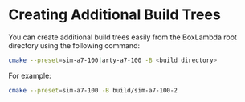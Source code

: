 # Creating Additional Build Trees

You can create additional build trees easily from the BoxLambda root directory using the following command:

```bash
cmake --preset=sim-a7-100|arty-a7-100 -B <build directory>
```

For example:

```bash
cmake --preset=sim-a7-100 -B build/sim-a7-100-2
```

